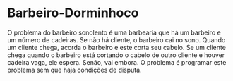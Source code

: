 # Barbeiro-Dorminhoco
O problema do barbeiro sonolento é uma barbearia que há um barbeiro e um número de cadeiras. Se não há cliente, o barbeiro cai no sono. Quando um cliente chega, acorda o barbeiro e este corta seu cabelo. Se um cliente chega quando o barbeiro está cortando o cabelo de outro cliente e houver cadeira vaga, ele espera. Senão, vai embora. O problema é programar este problema sem que haja condições de disputa.
